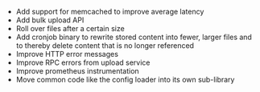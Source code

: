  - Add support for memcached to improve average latency
 - Add bulk upload API
 - Roll over files after a certain size
 - Add cronjob binary to rewrite stored content into fewer, larger files and to
   thereby delete content that is no longer referenced
 - Improve HTTP error messages
 - Improve RPC errors from upload service
 - Improve prometheus instrumentation
 - Move common code like the config loader into its own sub-library
